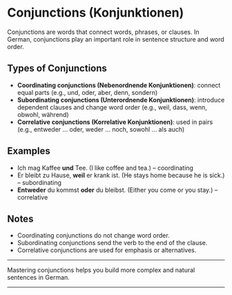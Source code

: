 # Conjunctions (Konjunktionen)

Conjunctions are words that connect words, phrases, or clauses. In German, conjunctions play an important role in sentence structure and word order.

## Types of Conjunctions

- **Coordinating conjunctions (Nebenordnende Konjunktionen)**: connect equal parts (e.g., und, oder, aber, denn, sondern)
- **Subordinating conjunctions (Unterordnende Konjunktionen)**: introduce dependent clauses and change word order (e.g., weil, dass, wenn, obwohl, während)
- **Correlative conjunctions (Korrelative Konjunktionen)**: used in pairs (e.g., entweder ... oder, weder ... noch, sowohl ... als auch)

## Examples

- Ich mag Kaffee **und** Tee. (I like coffee and tea.) – coordinating
- Er bleibt zu Hause, **weil** er krank ist. (He stays home because he is sick.) – subordinating
- **Entweder** du kommst **oder** du bleibst. (Either you come or you stay.) – correlative

## Notes

- Coordinating conjunctions do not change word order.
- Subordinating conjunctions send the verb to the end of the clause.
- Correlative conjunctions are used for emphasis or alternatives.

---

Mastering conjunctions helps you build more complex and natural sentences in German.

---
